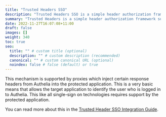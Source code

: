 ```yaml
---
title: "Trusted Headers SSO"
description: "Trusted Headers SSO is a simple header authorization framework supported by Authelia."
summary: "Trusted Headers is a simple header authorization framework supported by Authelia."
date: 2022-11-27T16:07:08+11:00
draft: false
images: []
weight: 340
toc: true
seo:
  title: "" # custom title (optional)
  description: "" # custom description (recommended)
  canonical: "" # custom canonical URL (optional)
  noindex: false # false (default) or true
---
```


This mechanism is supported by proxies which inject certain response headers from Authelia into the protected
application. This is a very basic means that allows the target application to identify the user who is logged in
to Authelia. This like all single-sign on technologies requires support by the protected application.

You can read more about this in the [Trusted Header SSO Integration Guide](../../integration/trusted-header-sso/introduction.md).

